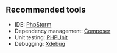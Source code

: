 ## Recommended tools

- IDE: [PhpStorm](https://www.jetbrains.com/phpstorm/)
- Dependency management: [Composer](https://getcomposer.org/)
- Unit testing: [PHPUnit](https://phpunit.de/)
- Debugging: [Xdebug](https://xdebug.org/)
